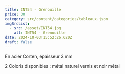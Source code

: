 ```yaml
---
title: INT54 - Grenouille
price: 30
category: src/content/categories/tableaux.json
imgSrcList:
  - src: /asset/INT54.jpg
    alt: INT54 - Grenouille
date: 2024-10-03T15:52:26.620Z
draft: false
---
```


En acier Corten, épaisseur 3 mm

2 Coloris disponibles : métal naturel vernis et noir métal
